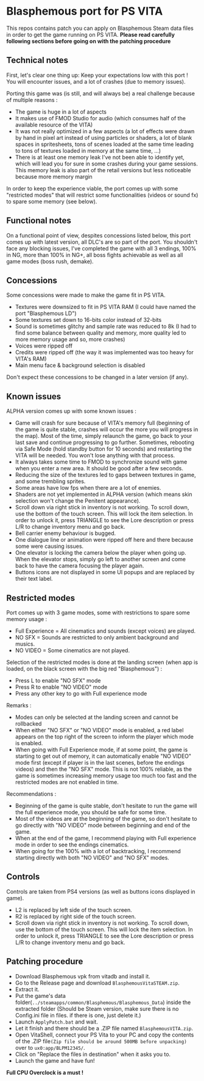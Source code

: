 # Blasphemous port for PS VITA

This repos contains patch you can apply on Blasphemous Steam data files in order to get the game running on PS VITA.
**Please read carefully following sections before going on with the patching procedure**


## Technical notes

First, let's clear one thing up: 
Keep your expectations low with this port !
You will encounter issues, and a lot of crashes (due to memory issues).

Porting this game was (is still, and will always be) a real challenge because of multiple reasons :
- The game is huge in a lot of aspects
- It makes use of FMOD Studio for audio (which consumes half of the available resource of the VITA)
- It was not really optimized in a few aspects (a lot of effects were drawn by hand in pixel art instead of using particles or shaders, a lot of blank spaces in spritesheets, tons of scenes loaded at the same time leading to tons of textures loaded in memory at the same time, ...)
- There is at least one memory leak I've not been able to identify yet, which will lead you for sure in some crashes during your game sessions.
  This memory leak is also part of the retail versions but less noticeable because more memory margin

In order to keep the experience viable, the port comes up with some "restricted modes" that will restrict some functionalities (videos or sound fx) to spare some memory (see below).


## Functional notes

On a functional point of view, despites concessions listed below, this port comes up with latest version, all DLC's are so part of the port.
You shouldn't face any blocking issues, I've completed the game with all 3 endings, 100% in NG, more than 100% in NG+, all boss fights achievable as well as all game modes (boss rush, demake).


## Concessions

Some concessions were made to make the game fit in PS VITA.

- Textures were downsized to fit in PS VITA RAM (I could have named the port "Blasphemous LD")
- Some textures set down to 16-bits color instead of 32-bits
- Sound is sometimes glitchy and sample rate was reduced to 8k (I had to find some balance between quality and memory, more quality led to more memory usage and so, more crashes)
- Voices were ripped off
- Credits were ripped off (the way it was implemented was too heavy for VITA's RAM)
- Main menu face & background selection is disabled 

Don't expect these concessions to be changed in a later version (if any).


## Known issues

ALPHA version comes up with some known issues :

- Game will crash for sure because of VITA's memory full (beginning of the game is quite stable, crashes will occur the more you will progress in the map).
  Most of the time, simply relaunch the game, go back to your last save and continue progressing to go further.
  Sometimes, rebooting via Safe Mode (hold standby button for 10 seconds) and restarting the VITA will be needed. You won't lose anything with that process.
- It always takes some time to FMOD to synchronize sound with game when you enter a new area. It should be good after a few seconds.
- Reducing the size of the textures led to gaps between textures in game, and some trembling sprites.
- Some areas have low fps when there are a lot of enemies.
- Shaders are not yet implemented in ALPHA version (which means skin selection won't change the Penitent appearance).
- Scroll down via right stick in inventory is not working. To scroll down, use the bottom of the touch screen. 
  This will lock the item selection. In order to unlock it, press TRIANGLE to see the Lore description or press L/R to change inventory menu and go back.
- Bell carrier enemy behaviour is bugged.
- One dialogue line or animation were ripped off here and there because some were causing issues.
- One elevator is locking the camera below the player when going up. When the elevator stops, simply go left to another screen and come back to have the camera focusing the player again.
- Buttons icons are not displayed in some UI popups and are replaced by their text label.


## Restricted modes

Port comes up with 3 game modes, some with restrictions to spare some memory usage :
- Full Experience = All cinematics and sounds (except voices) are played.
- NO SFX = Sounds are restricted to only ambient background and musics.
- NO VIDEO = Some cinematics are not played.

Selection of the restricted modes is done at the landing screen (when app is loaded, on the black screen with the big red "Blasphemous") :
- Press L to enable "NO SFX" mode
- Press R to enable "NO VIDEO" mode 
- Press any other key to go with Full experience mode

Remarks :
- Modes can only be selected at the landing screen and cannot be rollbacked
- When either "NO SFX" or "NO VIDEO" mode is enabled, a red label appears on the top right of the screen to inform the player which mode is enabled.
- When going with Full Experience mode, if at some point, the game is starting to get out of memory, it can automatically enable "NO VIDEO" mode first (except if player is in the last scenes, before the endings videos) and then the "NO SFX" mode.
  This is not 100% reliable, as the game is sometimes increasing memory usage too much too fast and the restricted modes are not enabled in time.
  
Recommendations :
- Beginning of the game is quite stable, don't hesitate to run the game will the full experience mode, you should be safe for some time.
- Most of the videos are at the beginning of the game, so don't hesitate to go directly with "NO VIDEO" mode between beginning and end of the game.
- When at the end of the game, I recommend playing with Full experience mode in order to see the endings cinematics.
- When going for the 100% with a lot of backtracking, I recommend starting directly with both "NO VIDEO" and "NO SFX" modes.


## Controls

Controls are taken from PS4 versions (as well as buttons icons displayed in game).
- L2 is replaced by left side of the touch screen.
- R2 is replaced by right side of the touch screen.
- Scroll down via right stick in inventory is not working. To scroll down, use the bottom of the touch screen. 
  This will lock the item selection. In order to unlock it, press TRIANGLE to see the Lore description or press L/R to change inventory menu and go back.

## Patching procedure

- Download Blasphemous vpk from vitadb and install it.
- Go to the Release page and download ``BlasphemousVitaSTEAM.zip``.
- Extract it.
- Put the game's data folder(```../steamapps/common/Blasphemous/Blasphemous_Data```) inside the extracted folder (Should be Steam version, make sure there is no Config.ini file in files. if there is one, just delete it.)
- Launch ``ApplyPatch.bat`` and wait.
- Let it finish and there should be a .ZIP file named ``BlasphemousVITA.zip``.
- Open VitaShell, connect your PS Vita to your PC and copy the contents of the .ZIP file```(Zip file should be around 500MB before unpacking)``` over to ``ux0:app/BLPM12345/``.
- Click on "Replace the files in destination" when it asks you to.
- Launch the game and have fun!

**Full CPU Overclock is a must !**
